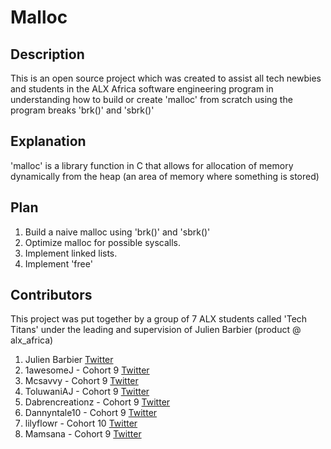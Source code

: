 # Malloc
## Description
This is an open source project which was created to assist all tech newbies and students in the ALX Africa software engineering program in understanding how to build or create 'malloc' from scratch using the program breaks 'brk()' and 'sbrk()'
## Explanation
'malloc' is a library function in C that allows for allocation of memory dynamically from the heap (an area of memory where something is stored)
## Plan
1. Build a naive malloc using 'brk()' and 'sbrk()'
2. Optimize malloc for possible syscalls.
3. Implement linked lists.
4. Implement 'free'
## Contributors
This project was put together by a group of 7 ALX students called 'Tech Titans' under the leading and supervision of Julien Barbier (product @ alx_africa)
1. Julien Barbier [Twitter](@julienbarbier42)
2. 1awesomeJ - Cohort 9 [Twitter](@joshua_omojola)
3. Mcsavvy - Cohort 9 [Twitter](@davemcsavvy)
4. ToluwaniAJ - Cohort 9 [Twitter](@toluwani_ft)
5. Dabrencreationz - Cohort 9 [Twitter](@bren_1)
6. Dannyntale10 - Cohort 9 [Twitter](@dannyntare)
7. lilyflowr - Cohort 10 [Twitter](@D_techNurse1)
8. Mamsana - Cohort 9 [Twitter](@AliceMamsana)
